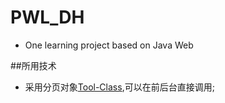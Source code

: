 # PWL_DH
- One learning project based on Java Web

##所用技术
- 采用分页对象[Tool-Class](https://github.com/KwSun/Tool-Class/tree/master/page),可以在前后台直接调用;
